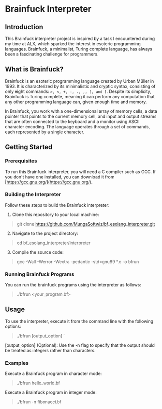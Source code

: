 # Brainfuck Interpreter

## Introduction

This Brainfuck interpreter project is inspired by a task I encountered during
my time at ALX, which sparked the interest in esoteric programming languages.
Brainfuck, a minimalist, Turing complete language, has always been a
fascinating challenge for programmers.

## What is Brainfuck?

Brainfuck is an esoteric programming language created by Urban Müller in 1993.
It is characterized by its minimalistic and cryptic syntax, consisting of only
eight commands: `>, <, +, -, ., ,, [, and ]`. Despite its simplicity, Brainfuck
is Turing complete, meaning it can perform any computation that any other
programming language can, given enough time and memory.

In Brainfuck, you work with a one-dimensional array of memory cells, a data
pointer that points to the current memory cell, and input and output streams
that are often connected to the keyboard and a monitor using ASCII character
encoding. The language operates through a set of commands, each represented by
a single character.

## Getting Started

### Prerequisites

To run this Brainfuck interpreter, you will need a C compiler such as GCC. If
you don't have one installed, you can download it from
[https://gcc.gnu.org/](https://gcc.gnu.org/).

### Building the Interpreter

Follow these steps to build the Brainfuck interpreter:

1. Clone this repository to your local machine:
>git clone https://github.com/MungaSoftwiz/bf_esolang_interpreter.git


2. Navigate to the project directory:
>cd bf_esolang_interpreter/interpreter


3. Compile the source code:
>gcc -Wall -Werror -Wextra -pedantic -std=gnu89 *.c -o bfrun


### Running Brainfuck Programs

You can run the brainfuck programs using the interpreter as follows:
>./bfrun  <your_program.bf>


## Usage

To use the interpreter, execute it from the command line with the following options:
>./bfrun [output_option] <file>`

[output_option] (Optional): Use the -n flag to specify that the output
should be treated as integers rather than characters.

### Examples

Execute a Brainfuck program in character mode:
>./bfrun hello_world.bf

Execute a Brainfuck program in integer mode:
>./bfrun -n fibonacci.bf

